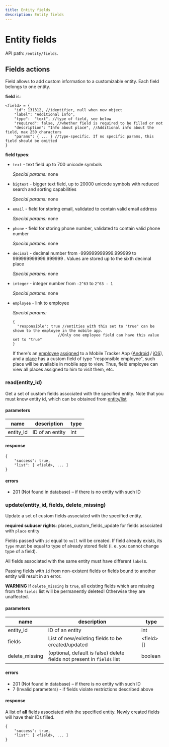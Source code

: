 ```yaml
---
title: Entity fields
description: Entity fields
---
```


# Entity fields

API path: `/entity/fields`.

## Fields actions

Field allows to add custom information to a customizable entity. Each field belongs to one entity.

**field** is:
```json5
<field> = {
    "id": 131312, //identifier, null when new object
    "label": "Additional info", 
    "type":  "text", //type of field, see below    
    "required": false, //whether field is required to be filled or not
    "description": "Info about place", //Additional info about the field, max 250 characters
    "params": { ... } //type-specific. If no specific params, this field should be omitted 
}
```

**field types**:

* `text` - text field up to 700 unicode symbols

  *Special params:* none
  
* `bigtext` - bigger text field, up to 20000 unicode symbols with reduced search and sorting capabilities

  *Special params:* none
  
* `email` - field for storing email, validated to contain valid email address

  *Special params:* none
  
* `phone` - field for storing phone number, validated to contain valid phone number

  *Special params:* none
  
* `decimal` - decimal number from -999999999999.999999 to 999999999999.999999 . Values are stored up to the sixth decimal place

  *Special params:* none
  
* `integer` - integer number from `-2^63` to `2^63 - 1`
 
  *Special params:* none
  
* `employee` - link to employee

  *Special params:* 
  ```json5
  {
    "responsible": true //entities with this set to "true" can be shown to the employee in the mobile app.
                      //Only one employee field can have this value set to "true" 
  }
  ```    
  If there's an [employee](../employee) [assigned](../../tracking/tracker/employee.md#assign) to a Mobile Tracker App ([Android](https://play.google.com/store/apps/details?id=com.navixy.xgps.tracker&hl=ru) / [iOS](https://apps.apple.com/us/app/x-gps-tracker/id802887190)),
  and a [place](../../field_service/place/index.md) has a custom field of type "responsible employee", such place will be available in mobile app to view.
  Thus, field employee can view all places assigned to him to visit them, etc.

### read(entity_id)
Get a set of custom fields associated with the specified entity. Note that you must know entity id, which can be 
obtained from [entity/list](index.md#list)

#### parameters
name      | description     | type
---       | ---             | ---
entity_id | ID of an entity | int

#### response
```json5
{
    "success": true,
    "list": [ <field>, ... ]
}
```

#### errors
* 201 (Not found in database) – if there is no entity with such ID

### update(entity_id, fields, delete_missing)

Update a set of custom fields associated with the specified entity.

**required subuser rights**: places_custom_fields_update for fields associated with `place` entity

Fields passed with `id` equal to `null` will be created. If field already exists, its `type` must be equal to type of 
already stored field (i. e. you cannot change type of a field).

All fields associated with the same entity must have different `label`s.

Passing fields with `id` from non-existent fields or fields bound to another entity will result in an error.

**WARNING** If `delete_missing` is `true`, all existing fields which are missing from the `fields` list will be 
permanently deleted! Otherwise they are unaffected.

#### parameters
name           | description                                                             | type
---            | ---                                                                     | ---
entity_id      | ID of an entity                                                         | int
fields         | List of new/existing fields to be created/updated                       | \<field\>[]
delete_missing | (optional, default is false) delete fields not present in `fields` list | boolean

#### errors
* 201 (Not found in database) – if there is no entity with such ID
* 7 (Invalid parameters) - if fields violate restrictions described above

#### response
A list of **all** fields associated with the specified entity. Newly created fields will have their IDs filled.
```json5
{
    "success": true,
    "list": [ <field>, ... ]
}
```